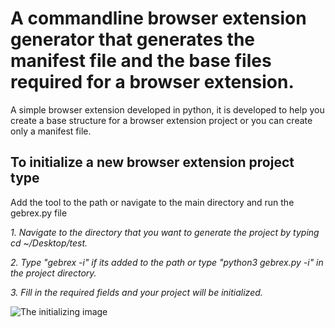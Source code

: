 # A commandline browser extension generator that generates the manifest file and the base files required for a browser extension.

A simple browser extension developed in python, it is developed to help you create a base structure for a browser extension project or you can create only a manifest file.

## To initialize a new browser extension project type
Add the tool to the path or navigate to the main directory and run the gebrex.py file

*1. Navigate to the directory that you want to generate the project by typing  cd ~/Desktop/test.*

*2. Type "gebrex -i" if its added to the path or type "python3 gebrex.py -i" in the project directory.*

*3. Fill in the required fields and your project will be initialized.*

![The initializing image](https://github.com/aaronmuli/gebrex/tree/main/assets/1.png)
